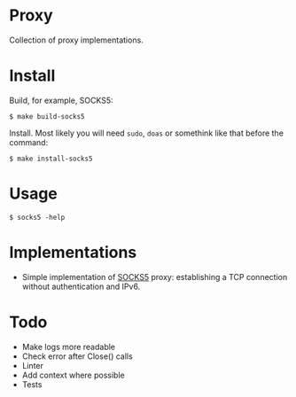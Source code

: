 # Proxy

Collection of proxy implementations.

# Install

Build, for example, SOCKS5:

```
$ make build-socks5
```

Install. Most likely you will need `sudo`, `doas` or somethink like that before the command:

```
$ make install-socks5
```

# Usage

```
$ socks5 -help
```

# Implementations

- Simple implementation of [SOCKS5](https://www.ietf.org/rfc/rfc1928.txt) proxy: establishing a TCP connection without authentication and IPv6.

# Todo

- Make logs more readable
- Check error after Close() calls
- Linter
- Add context where possible
- Tests
